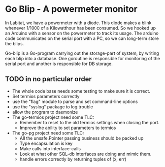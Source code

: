 # Go Blip - A powermeter monitor

In Labitat, we have a powermeter with a diode. This diode makes a blink whenever 1/1000 of a Kilowatthour has been consumed. So we hooked up an Arduino with a sensor on the powermeter to track its usage. The arduino code communicates on the serial port with a PC, so we can long-term store the blips.

Go-blip is a Go-program carrying out the storage-part of system, by writing each blip into a database. One goroutine is responsible for monitoring of the serial port and another is responsible for DB storage.

## TODO in no particular order

  * The whole code base needs some testing to make sure it is correct.
  * Set termios parameters correctly
  * use the "flag" module to parse and set command-line options
  * use the "syslog" package to log trouble
  * allow the program to daemonize
  * The go-termios project need some TLC:
     * Remember to reset to the old termios settings when closing the port.
     * Improve the ability to set parameters to termios
  * The go-pg project need some TLC:
     * All the unsafe.Pointer passing business should be packed up
     * Type encapsulation is key
     * Make calls into interface-calls
     * Look at what other SQL-db interfaces are doing and mimic them.
     * handle errors correctly by returning tuples of (x, err)
